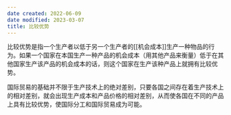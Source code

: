 ```yaml
---
date created: 2022-06-09
date modified: 2023-03-07
title: 比较优势
---
```


比较优势是指一个生产者以低于另一个生产者的[[机会成本]]生产一种物品的行为。如果一个国家在本国生产一种产品的机会成本（用其他产品来衡量）低于在其他国家生产该产品的机会成本的话，则这个国家在生产该种产品上就拥有比较优势。

国际贸易的基础并不限于生产技术上的绝对差别，只要各国之间存在着生产技术上的相对差别，就会出现生产成本和产品价格的相对差别，从而使各国在不同的产品上具有比较优势，使国际分工和国际贸易成为可能。
